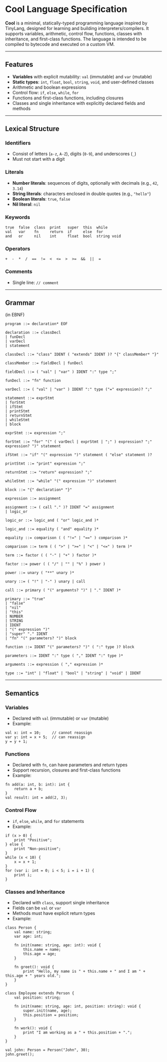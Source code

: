 # Cool Language Specification

**Cool** is a minimal, statically-typed programming language inspired by TinyLang, designed for learning and building
interpreters/compilers. It supports variables, arithmetic, control flow, functions, classes with inheritance, and
first-class functions. The language is intended to be compiled to bytecode and executed on a custom VM.

---

## Features

- **Variables** with explicit mutability: `val` (immutable) and `var` (mutable)
- **Static types**: `int`, `float`, `bool`, `string`, `void`, and user-defined classes
- Arithmetic and boolean expressions
- Control flow: `if`, `else`, `while`, `for`
- Functions and first-class functions, including closures
- Classes and single inheritance with explicitly declared fields and methods

---

## Lexical Structure

### Identifiers

- Consist of letters (`a-z`, `A-Z`), digits (`0-9`), and underscores (`_`)
- Must not start with a digit

### Literals

- **Number literals**: sequences of digits, optionally with decimals (e.g., `42`, `3.14`)
- **String literals**: characters enclosed in double quotes (e.g., `"hello"`)
- **Boolean literals**: `true`, `false`
- **Nil literal**: `nil`

### Keywords

```
true  false  class  print   super  this  while
val   var    fn     return  if     else  for 
and   or     nil    int     float  bool  string void
```

### Operators

```
+  -  *  /  ==  !=  <  <=  >  >=  &&  ||  =
```

### Comments

* Single line: `// comment`

---

## Grammar

(in EBNF)

```
program ::= declaration* EOF

declaration ::= classDecl
| funDecl
| varDecl
| statement

classDecl ::= "class" IDENT ( "extends" IDENT )? "{" classMember* "}"

classMember ::= fieldDecl | funDecl

fieldDecl ::= ( "val" | "var" ) IDENT ":" type ";"

funDecl ::= "fn" function

varDecl ::= ( "val" | "var" ) IDENT ":" type ("=" expression)? ";"

statement ::= exprStmt
| forStmt
| ifStmt
| printStmt
| returnStmt
| whileStmt
| block

exprStmt ::= expression ";"

forStmt ::= "for" "(" ( varDecl | exprStmt | ";" ) expression? ";" expression? ")" statement

ifStmt ::= "if" "(" expression ")" statement ( "else" statement )?

printStmt ::= "print" expression ";"

returnStmt ::= "return" expression? ";"

whileStmt ::= "while" "(" expression ")" statement

block ::= "{" declaration* "}"

expression ::= assignment

assignment ::= ( call "." )? IDENT "=" assignment
| logic_or

logic_or ::= logic_and ( "or" logic_and )*

logic_and ::= equality ( "and" equality )*

equality ::= comparison ( ( "!=" | "==" ) comparison )*

comparison ::= term ( ( ">" | ">=" | "<" | "<=" ) term )*

term ::= factor ( ( "-" | "+" ) factor )*

factor ::= power ( ( "/" | "" | "%" ) power )

power ::= unary ( "**" unary )*

unary ::= ( "!" | "-" ) unary | call

call ::= primary ( "(" arguments? ")" | "." IDENT )*

primary ::= "true"
| "false"
| "nil"
| "this"
| NUMBER
| STRING
| IDENT
| "(" expression ")"
| "super" "." IDENT
| "fn" "(" parameters? ")" block

function ::= IDENT "(" parameters? ")" ( ":" type )? block

parameters ::= IDENT ":" type ( "," IDENT ":" type )*

arguments ::= expression ( "," expression )*

type ::= "int" | "float" | "bool" | "string" | "void" | IDENT
```

---

## Semantics

### Variables

- Declared with `val` (immutable) or `var` (mutable)
- Example:

```cool
val x: int = 10;     // cannot reassign
var y: int = x + 5;  // can reassign
y = y + 1;
```

### Functions

- Declared with `fn`, can have parameters and return types
- Support recursion, closures and first-class functions
- Example:

```cool
fn add(a: int, b: int): int {
    return a + b;
}
val result: int = add(2, 3);
```

### Control Flow

- `if`, `else`, `while`, and `for` statements
- Example:

```cool
if (x > 0) {
    print "Positive";
} else {
    print "Non-positive";
}
while (x < 10) {
    x = x + 1;
}
for (var i: int = 0; i < 5; i = i + 1) {
    print i;
}
```

### Classes and Inheritance

- Declared with `class`, support single inheritance
- Fields can be `val` or `var`
- Methods must have explicit return types
- Example:

```
class Person {
    val name: string;
    var age: int;

    fn init(name: string, age: int): void {
        this.name = name;
        this.age = age;
    }

    fn greet(): void {
        print "Hello, my name is " + this.name + " and I am " + this.age + " years old.";
    }
}

class Employee extends Person {
    val position: string;

    fn init(name: string, age: int, position: string): void {
        super.init(name, age);
        this.position = position;
    }

    fn work(): void {
        print "I am working as a " + this.position + ".";
    }
}

val john: Person = Person("John", 30);
john.greet();
```
